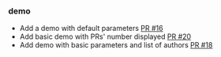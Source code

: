 ### demo

- Add a demo with default parameters [PR #16](https://github.com/cbentejac/github-generate-release-note/pull/16)
- Add basic demo with PRs' number displayed [PR #20](https://github.com/cbentejac/github-generate-release-note/pull/20)
- Add demo with basic parameters and list of authors [PR #18](https://github.com/cbentejac/github-generate-release-note/pull/18)
